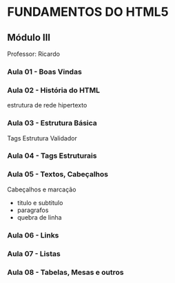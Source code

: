 # FUNDAMENTOS DO HTML5

## Módulo III

Professor: Ricardo

### Aula 01 - Boas Vindas

### Aula 02 - História do HTML

estrutura de rede
hipertexto

### Aula 03 - Estrutura Básica

Tags
Estrutura
Validador

### Aula 04 - Tags Estruturais

### Aula 05 - Textos, Cabeçalhos

Cabeçalhos e marcação

- titulo e subtitulo
- paragrafos
- quebra de linha

### Aula 06 - Links

### Aula 07 - Listas

### Aula 08 - Tabelas, Mesas e outros
